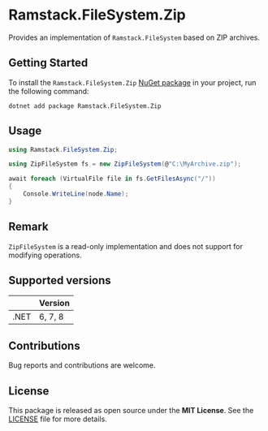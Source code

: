 # Ramstack.FileSystem.Zip

Provides an implementation of `Ramstack.FileSystem` based on ZIP archives.

## Getting Started

To install the `Ramstack.FileSystem.Zip` [NuGet package](https://www.nuget.org/packages/Ramstack.FileSystem.Zip)
in your project, run the following command:
```console
dotnet add package Ramstack.FileSystem.Zip
```
## Usage

```csharp
using Ramstack.FileSystem.Zip;

using ZipFileSystem fs = new ZipFileSystem(@"C:\MyArchive.zip");

await foreach (VirtualFile file in fs.GetFilesAsync("/"))
{
    Console.WriteLine(node.Name);
}
```

## Remark
`ZipFileSystem` is a read-only implementation and does not support for modifying operations.

## Supported versions

|      | Version |
|------|---------|
| .NET | 6, 7, 8 |

## Contributions

Bug reports and contributions are welcome.

## License

This package is released as open source under the **MIT License**.
See the [LICENSE](https://github.com/rameel/ramstack.virtualfiles/blob/main/LICENSE) file for more details.
